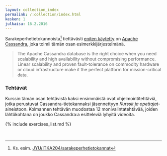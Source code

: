 ```yaml
---
layout: collection_index
permalink: /:collection/index.html
kesken: 1
julkaisu: 16.2.2016
---
```


Sarakeperhetietokannoista[^1] tiettävästi [eniten käytetty][ranking] on [Apache Cassandra][cassandra], joka toimii tämän osan esimerkkijärjestelmänä.

[^1]: Ks. esim. [JYU/ITKA204/sarakeperhetietokannat]( https://tim.jyu.fi/view/kurssit/tktl/itka204/kurssimoniste#sarakeperhetietokannat)

[ranking]: http://db-engines.com/en/ranking/wide+column+store
[cassandra]: http://cassandra.apache.org


> The Apache Cassandra database is the right choice when you need scalability and high availability without compromising performance. Linear scalability and proven fault-tolerance on commodity hardware or cloud infrastructure make it the perfect platform for mission-critical data.


### Tehtävät

Kurssin tämän osan tehtävistä kaksi ensimmäistä ovat ohjelmointitehtäviä, jotka perustuvat Cassandra-tietokannaksi jäsennettyyn *Kurssit ja opettajat*-aineistoon. Kolmannen tehtävän muodostaa 12 monivalintatehtävää, joiden lähtökohtana on joukko Cassandra:a esitteleviä lyhyitä videoita.

{% include exercises_list.md %}

<br/>

